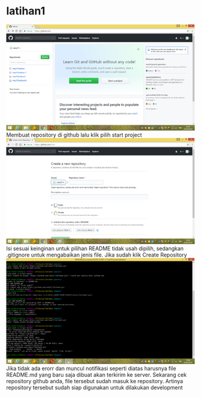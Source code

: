 # latihan1
![foto1](https://raw.githubusercontent.com/reky17/latihan1/master/1.png)
Membuat repository di github lalu klik pilih start project
![foto2](https://raw.githubusercontent.com/reky17/latihan1/master/2.png)
Isi sesuai keinginan untuk pilihan README tidak usah dipilih, sedangkan .gitignore untuk mengabaikan jenis file. Jika sudah klik Create Repository
![foto3](https://raw.githubusercontent.com/reky17/latihan1/master/3.png)
Jika tidak ada erorr dan muncul notifikasi seperti diatas harusnya file README.md yang baru saja dibuat akan terkirim ke server. Sekarang cek repository github anda, file tersebut sudah masuk ke repository. Artinya repository tersebut sudah siap digunakan untuk dilakukan development
